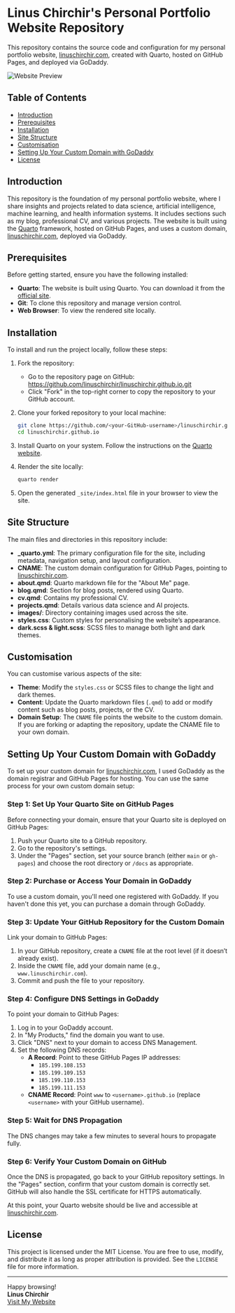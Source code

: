 # Linus Chirchir's Personal Portfolio Website Repository

This repository contains the source code and configuration for my personal portfolio website, [linuschirchir.com](https://linuschirchir.com), created with Quarto, hosted on GitHub Pages, and deployed via GoDaddy.

![Website Preview](images/website_preview.png)

## Table of Contents

- [Introduction](#introduction)
- [Prerequisites](#prerequisites)
- [Installation](#installation)
- [Site Structure](#site-structure)
- [Customisation](#customisation)
- [Setting Up Your Custom Domain with GoDaddy](#setting-up-your-custom-domain-with-godaddy)
- [License](#license)

## Introduction

This repository is the foundation of my personal portfolio website, where I share insights and projects related to data science, artificial intelligence, machine learning, and health information systems. It includes sections such as my blog, professional CV, and various projects. The website is built using the [Quarto](https://quarto.org) framework, hosted on GitHub Pages, and uses a custom domain, [linuschirchir.com](https://linuschirchir.com), deployed via GoDaddy.

## Prerequisites

Before getting started, ensure you have the following installed:

- **Quarto**: The website is built using Quarto. You can download it from the [official site](https://quarto.org/).
- **Git**: To clone this repository and manage version control.
- **Web Browser**: To view the rendered site locally.

## Installation

To install and run the project locally, follow these steps:

1. Fork the repository:
   - Go to the repository page on GitHub: https://github.com/linuschirchir/linuschirchir.github.io.git
   - Click "Fork" in the top-right corner to copy the repository to your GitHub account.

2. Clone your forked repository to your local machine:
   ```bash
   git clone https://github.com/<your-GitHub-username>/linuschirchir.github.io.git
   cd linuschirchir.github.io
   ```

3. Install Quarto on your system. Follow the instructions on the [Quarto website](https://quarto.org/docs/get-started/).

4. Render the site locally:
   ```bash
   quarto render
   ```

5. Open the generated `_site/index.html` file in your browser to view the site.

## Site Structure

The main files and directories in this repository include:

- **_quarto.yml**: The primary configuration file for the site, including metadata, navigation setup, and layout configuration.
- **CNAME**: The custom domain configuration for GitHub Pages, pointing to [linuschirchir.com](https://linuschirchir.com).
- **about.qmd**: Quarto markdown file for the "About Me" page.
- **blog.qmd**: Section for blog posts, rendered using Quarto.
- **cv.qmd**: Contains my professional CV.
- **projects.qmd**: Details various data science and AI projects.
- **images/**: Directory containing images used across the site.
- **styles.css**: Custom styles for personalising the website’s appearance.
- **dark.scss & light.scss**: SCSS files to manage both light and dark themes.

## Customisation

You can customise various aspects of the site:

- **Theme**: Modify the `styles.css` or SCSS files to change the light and dark themes.
- **Content**: Update the Quarto markdown files (`.qmd`) to add or modify content such as blog posts, projects, or the CV.
- **Domain Setup**: The `CNAME` file points the website to the custom domain. If you are forking or adapting the repository, update the CNAME file to your own domain.

## Setting Up Your Custom Domain with GoDaddy

To set up your custom domain for [linuschirchir.com](https://linuschirchir.com), I used GoDaddy as the domain registrar and GitHub Pages for hosting. You can use the same process for your own custom domain setup:

### Step 1: Set Up Your Quarto Site on GitHub Pages
Before connecting your domain, ensure that your Quarto site is deployed on GitHub Pages:

1. Push your Quarto site to a GitHub repository.
2. Go to the repository's settings.
3. Under the "Pages" section, set your source branch (either `main` or `gh-pages`) and choose the root directory or `/docs` as appropriate.

### Step 2: Purchase or Access Your Domain in GoDaddy
To use a custom domain, you'll need one registered with GoDaddy. If you haven't done this yet, you can purchase a domain through GoDaddy.

### Step 3: Update Your GitHub Repository for the Custom Domain
Link your domain to GitHub Pages:

1. In your GitHub repository, create a `CNAME` file at the root level (if it doesn’t already exist).
2. Inside the `CNAME` file, add your domain name (e.g., `www.linuschirchir.com`).
3. Commit and push the file to your repository.

### Step 4: Configure DNS Settings in GoDaddy
To point your domain to GitHub Pages:

1. Log in to your GoDaddy account.
2. In "My Products," find the domain you want to use.
3. Click "DNS" next to your domain to access DNS Management.
4. Set the following DNS records:
   - **A Record**: Point to these GitHub Pages IP addresses:
     - `185.199.108.153`
     - `185.199.109.153`
     - `185.199.110.153`
     - `185.199.111.153`
   - **CNAME Record**: Point `www` to `<username>.github.io` (replace `<username>` with your GitHub username).

### Step 5: Wait for DNS Propagation
The DNS changes may take a few minutes to several hours to propagate fully.

### Step 6: Verify Your Custom Domain on GitHub
Once the DNS is propagated, go back to your GitHub repository settings. In the "Pages" section, confirm that your custom domain is correctly set. GitHub will also handle the SSL certificate for HTTPS automatically.

At this point, your Quarto website should be live and accessible at [linuschirchir.com](https://linuschirchir.com).

## License

This project is licensed under the MIT License. You are free to use, modify, and distribute it as long as proper attribution is provided. See the `LICENSE` file for more information.

---

Happy browsing!  
**Linus Chirchir**  
[Visit My Website](https://linuschirchir.com)
